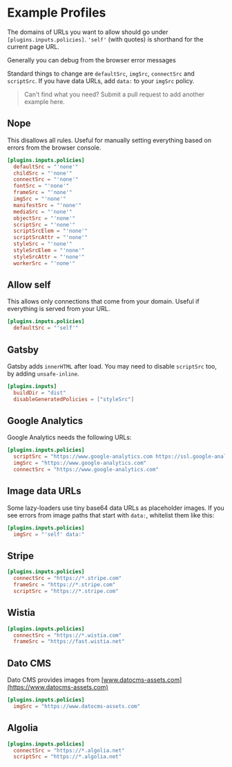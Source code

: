 # Example Profiles

The domains of URLs you want to allow should go under `[plugins.inputs.policies]`.  `'self'` (with quotes) is shorthand for the current page URL.

Generally you can debug from the browser error messages

Standard things to change are `defaultSrc`, `imgSrc`, `connectSrc` and `scriptSrc`.  If you have data URLs, add `data:` to your `imgSrc` policy.

> Can't find what you need?  Submit a pull request to add another example here.

## Nope

This disallows all rules.  Useful for manually setting everything based on errors from the browser console.

``` toml
[plugins.inputs.policies]
  defaultSrc = "'none'"
  childSrc = "'none'"
  connectSrc = "'none'"
  fontSrc = "'none'"
  frameSrc = "'none'"
  imgSrc = "'none'"
  manifestSrc = "'none'"
  mediaSrc = "'none'"
  objectSrc = "'none'"
  scriptSrc = "'none'"
  scriptSrcElem = "'none'"
  scriptSrcAttr = "'none'"
  styleSrc = "'none'"
  styleSrcElem = "'none'"
  styleSrcAttr = "'none'"
  workerSrc = "'none'"
```

## Allow self

This allows only connections that come from your domain.  Useful if everything is served from your URL.

``` toml
[plugins.inputs.policies]
  defaultSrc = "'self'"
```

## Gatsby

Gatsby adds `innerHTML` after load.  You may need to disable `scriptSrc` too, by adding `unsafe-inline`.

``` toml
[plugins.inputs]
  buildDir = "dist"
  disableGeneratedPolicies = ["styleSrc"]
```

## Google Analytics

Google Analytics needs the following URLs:

``` toml
[plugins.inputs.policies]
  scriptSrc = "https://www.google-analytics.com https://ssl.google-analytics.com https://www.googletagmanager.com"
  imgSrc = "https://www.google-analytics.com"
  connectSrc = "https://www.google-analytics.com"
```

## Image data URLs

Some lazy-loaders use tiny base64 data URLs as placeholder images.  If you see errors from image paths that start with `data:`, whitelist them like this:

``` toml
[plugins.inputs.policies]
  imgSrc = "'self' data:"
```

## Stripe

``` toml
[plugins.inputs.policies]
  connectSrc = "https://*.stripe.com"
  frameSrc = "https://*.stripe.com"
  scriptSrc = "https://*.stripe.com"
```

## Wistia

``` toml
[plugins.inputs.policies]
  connectSrc = "https://*.wistia.com"
  frameSrc = "https://fast.wistia.net"
```

## Dato CMS

Dato CMS provides images from [www.datocms-assets.com](https://www.datocms-assets.com)

``` toml
[plugins.inputs.policies]
  imgSrc = "https://www.datocms-assets.com"
```

## Algolia

``` toml
[plugins.inputs.policies]
  connectSrc = "https://*.algolia.net"
  scriptSrc = "https://*.algolia.net"
```

